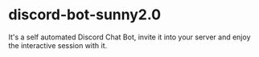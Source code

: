 # discord-bot-sunny2.0
It's a self automated Discord Chat Bot, invite it into your server and enjoy the interactive session with it.
